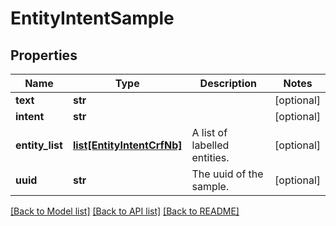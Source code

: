 # EntityIntentSample

## Properties
Name | Type | Description | Notes
------------ | ------------- | ------------- | -------------
**text** | **str** |  | [optional] 
**intent** | **str** |  | [optional] 
**entity_list** | [**list[EntityIntentCrfNb]**](EntityIntentCrfNb.md) | A list of labelled entities. | [optional] 
**uuid** | **str** | The uuid of the sample. | [optional] 

[[Back to Model list]](../README.md#documentation-for-models) [[Back to API list]](../README.md#documentation-for-api-endpoints) [[Back to README]](../README.md)



